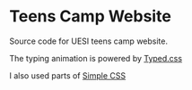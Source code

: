 # Teens Camp Website
Source code for UESI teens camp website.

The typing animation is powered by [Typed.css](https://github.com/brandonmcconnell/typed.css)

I also used parts of [Simple CSS](https://github.com/kevquirk/simple.css)
